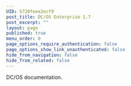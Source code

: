```yaml
---
UID: 5720feee2ecf9
post_title: DC/OS Enterprise 1.7
post_excerpt: ""
layout: page
published: true
menu_order: 0
page_options_require_authentication: false
page_options_show_link_unauthenticated: false
hide_from_navigation: false
hide_from_related: false
---
```

DC/OS documentation.